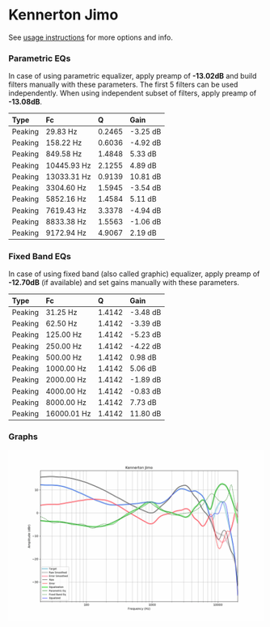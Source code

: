 # Kennerton Jimo
See [usage instructions](https://github.com/jaakkopasanen/AutoEq#usage) for more options and info.

### Parametric EQs
In case of using parametric equalizer, apply preamp of **-13.02dB** and build filters manually
with these parameters. The first 5 filters can be used independently.
When using independent subset of filters, apply preamp of **-13.08dB**.

| Type    | Fc          |      Q | Gain     |
|:--------|:------------|:-------|:---------|
| Peaking | 29.83 Hz    | 0.2465 | -3.25 dB |
| Peaking | 158.22 Hz   | 0.6036 | -4.92 dB |
| Peaking | 849.58 Hz   | 1.4848 | 5.33 dB  |
| Peaking | 10445.93 Hz | 2.1255 | 4.89 dB  |
| Peaking | 13033.31 Hz | 0.9139 | 10.81 dB |
| Peaking | 3304.60 Hz  | 1.5945 | -3.54 dB |
| Peaking | 5852.16 Hz  | 1.4584 | 5.11 dB  |
| Peaking | 7619.43 Hz  | 3.3378 | -4.94 dB |
| Peaking | 8833.38 Hz  | 1.5563 | -1.06 dB |
| Peaking | 9172.94 Hz  | 4.9067 | 2.19 dB  |

### Fixed Band EQs
In case of using fixed band (also called graphic) equalizer, apply preamp of **-12.70dB**
(if available) and set gains manually with these parameters.

| Type    | Fc          |      Q | Gain     |
|:--------|:------------|:-------|:---------|
| Peaking | 31.25 Hz    | 1.4142 | -3.48 dB |
| Peaking | 62.50 Hz    | 1.4142 | -3.39 dB |
| Peaking | 125.00 Hz   | 1.4142 | -5.23 dB |
| Peaking | 250.00 Hz   | 1.4142 | -4.22 dB |
| Peaking | 500.00 Hz   | 1.4142 | 0.98 dB  |
| Peaking | 1000.00 Hz  | 1.4142 | 5.06 dB  |
| Peaking | 2000.00 Hz  | 1.4142 | -1.89 dB |
| Peaking | 4000.00 Hz  | 1.4142 | -0.83 dB |
| Peaking | 8000.00 Hz  | 1.4142 | 7.73 dB  |
| Peaking | 16000.01 Hz | 1.4142 | 11.80 dB |

### Graphs
![](./Kennerton%20Jimo.png)